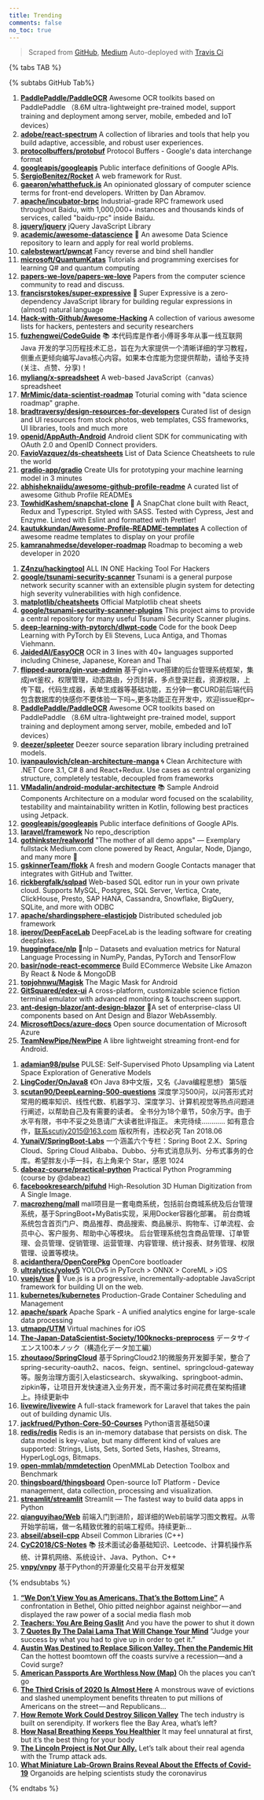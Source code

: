 ```yaml
---
title: Trending
comments: false
no_toc: true
---
```


> Scraped from [GitHub](https://github.com/trending), [Medium](https://medium.com/topic/popular)
Auto-deployed with [Travis Ci](https://travis-ci.org/)

{% tabs TAB %}
<!-- tab GitHub -->
{% subtabs GitHub Tab%}
<!-- tab Daily -->
1. [**PaddlePaddle/PaddleOCR**](https://github.com/PaddlePaddle/PaddleOCR)
Awesome OCR toolkits based on PaddlePaddle （8.6M ultra-lightweight pre-trained model, support training and deployment among server, mobile, embeded and IoT devices）
2. [**adobe/react-spectrum**](https://github.com/adobe/react-spectrum)
A collection of libraries and tools that help you build adaptive, accessible, and robust user experiences.
3. [**protocolbuffers/protobuf**](https://github.com/protocolbuffers/protobuf)
Protocol Buffers - Google's data interchange format
4. [**googleapis/googleapis**](https://github.com/googleapis/googleapis)
Public interface definitions of Google APIs.
5. [**SergioBenitez/Rocket**](https://github.com/SergioBenitez/Rocket)
A web framework for Rust.
6. [**gaearon/whatthefuck.is**](https://github.com/gaearon/whatthefuck.is)
An opinionated glossary of computer science terms for front-end developers. Written by Dan Abramov.
7. [**apache/incubator-brpc**](https://github.com/apache/incubator-brpc)
Industrial-grade RPC framework used throughout Baidu, with 1,000,000+ instances and thousands kinds of services, called "baidu-rpc" inside Baidu.
8. [**jquery/jquery**](https://github.com/jquery/jquery)
jQuery JavaScript Library
9. [**academic/awesome-datascience**](https://github.com/academic/awesome-datascience)
📝 An awesome Data Science repository to learn and apply for real world problems.
10. [**calebstewart/pwncat**](https://github.com/calebstewart/pwncat)
Fancy reverse and bind shell handler
11. [**microsoft/QuantumKatas**](https://github.com/microsoft/QuantumKatas)
Tutorials and programming exercises for learning Q# and quantum computing
12. [**papers-we-love/papers-we-love**](https://github.com/papers-we-love/papers-we-love)
Papers from the computer science community to read and discuss.
13. [**francisrstokes/super-expressive**](https://github.com/francisrstokes/super-expressive)
🦜 Super Expressive is a zero-dependency JavaScript library for building regular expressions in (almost) natural language
14. [**Hack-with-Github/Awesome-Hacking**](https://github.com/Hack-with-Github/Awesome-Hacking)
A collection of various awesome lists for hackers, pentesters and security researchers
15. [**fuzhengwei/CodeGuide**](https://github.com/fuzhengwei/CodeGuide)
📚 本代码库是作者小傅哥多年从事一线互联网 Java 开发的学习历程技术汇总，旨在为大家提供一个清晰详细的学习教程，侧重点更倾向编写Java核心内容。如果本仓库能为您提供帮助，请给予支持(关注、点赞、分享)！
16. [**myliang/x-spreadsheet**](https://github.com/myliang/x-spreadsheet)
A web-based JavaScript（canvas） spreadsheet
17. [**MrMimic/data-scientist-roadmap**](https://github.com/MrMimic/data-scientist-roadmap)
Toturial coming with "data science roadmap" graphe.
18. [**bradtraversy/design-resources-for-developers**](https://github.com/bradtraversy/design-resources-for-developers)
Curated list of design and UI resources from stock photos, web templates, CSS frameworks, UI libraries, tools and much more
19. [**openid/AppAuth-Android**](https://github.com/openid/AppAuth-Android)
Android client SDK for communicating with OAuth 2.0 and OpenID Connect providers.
20. [**FavioVazquez/ds-cheatsheets**](https://github.com/FavioVazquez/ds-cheatsheets)
List of Data Science Cheatsheets to rule the world
21. [**gradio-app/gradio**](https://github.com/gradio-app/gradio)
Create UIs for prototyping your machine learning model in 3 minutes
22. [**abhisheknaiidu/awesome-github-profile-readme**](https://github.com/abhisheknaiidu/awesome-github-profile-readme)
A curated list of awesome Github Profile READMEs
23. [**TowhidKashem/snapchat-clone**](https://github.com/TowhidKashem/snapchat-clone)
👻 A SnapChat clone built with React, Redux and Typescript. Styled with SASS. Tested with Cypress, Jest and Enzyme. Linted with Eslint and formatted with Prettier!
24. [**kautukkundan/Awesome-Profile-README-templates**](https://github.com/kautukkundan/Awesome-Profile-README-templates)
A collection of awesome readme templates to display on your profile
25. [**kamranahmedse/developer-roadmap**](https://github.com/kamranahmedse/developer-roadmap)
Roadmap to becoming a web developer in 2020
<!-- endtab -->
<!-- tab Weekly -->
1. [**Z4nzu/hackingtool**](https://github.com/Z4nzu/hackingtool)
ALL IN ONE Hacking Tool For Hackers
2. [**google/tsunami-security-scanner**](https://github.com/google/tsunami-security-scanner)
Tsunami is a general purpose network security scanner with an extensible plugin system for detecting high severity vulnerabilities with high confidence.
3. [**matplotlib/cheatsheets**](https://github.com/matplotlib/cheatsheets)
Official Matplotlib cheat sheets
4. [**google/tsunami-security-scanner-plugins**](https://github.com/google/tsunami-security-scanner-plugins)
This project aims to provide a central repository for many useful Tsunami Security Scanner plugins.
5. [**deep-learning-with-pytorch/dlwpt-code**](https://github.com/deep-learning-with-pytorch/dlwpt-code)
Code for the book Deep Learning with PyTorch by Eli Stevens, Luca Antiga, and Thomas Viehmann.
6. [**JaidedAI/EasyOCR**](https://github.com/JaidedAI/EasyOCR)
OCR in 3 lines with 40+ languages supported including Chinese, Japanese, Korean and Thai
7. [**flipped-aurora/gin-vue-admin**](https://github.com/flipped-aurora/gin-vue-admin)
基于gin+vue搭建的后台管理系统框架，集成jwt鉴权，权限管理，动态路由，分页封装，多点登录拦截，资源权限，上传下载，代码生成器，表单生成器等基础功能，五分钟一套CURD前后端代码包含数据库的快感你不要体验一下吗~,更多功能正在开发中，欢迎issue和pr~
8. [**PaddlePaddle/PaddleOCR**](https://github.com/PaddlePaddle/PaddleOCR)
Awesome OCR toolkits based on PaddlePaddle （8.6M ultra-lightweight pre-trained model, support training and deployment among server, mobile, embeded and IoT devices）
9. [**deezer/spleeter**](https://github.com/deezer/spleeter)
Deezer source separation library including pretrained models.
10. [**ivanpaulovich/clean-architecture-manga**](https://github.com/ivanpaulovich/clean-architecture-manga)
🌀 Clean Architecture with .NET Core 3.1, C# 8 and React+Redux. Use cases as central organizing structure, completely testable, decoupled from frameworks
11. [**VMadalin/android-modular-architecture**](https://github.com/VMadalin/android-modular-architecture)
📚 Sample Android Components Architecture on a modular word focused on the scalability, testability and maintainability written in Kotlin, following best practices using Jetpack.
12. [**googleapis/googleapis**](https://github.com/googleapis/googleapis)
Public interface definitions of Google APIs.
13. [**laravel/framework**](https://github.com/laravel/framework)
No repo_description
14. [**gothinkster/realworld**](https://github.com/gothinkster/realworld)
"The mother of all demo apps" — Exemplary fullstack Medium.com clone powered by React, Angular, Node, Django, and many more 🏅
15. [**gskinnerTeam/flokk**](https://github.com/gskinnerTeam/flokk)
A fresh and modern Google Contacts manager that integrates with GitHub and Twitter.
16. [**rickbergfalk/sqlpad**](https://github.com/rickbergfalk/sqlpad)
Web-based SQL editor run in your own private cloud. Supports MySQL, Postgres, SQL Server, Vertica, Crate, ClickHouse, Presto, SAP HANA, Cassandra, Snowflake, BigQuery, SQLite, and more with ODBC
17. [**apache/shardingsphere-elasticjob**](https://github.com/apache/shardingsphere-elasticjob)
Distributed scheduled job framework
18. [**iperov/DeepFaceLab**](https://github.com/iperov/DeepFaceLab)
DeepFaceLab is the leading software for creating deepfakes.
19. [**huggingface/nlp**](https://github.com/huggingface/nlp)
🤗nlp – Datasets and evaluation metrics for Natural Language Processing in NumPy, Pandas, PyTorch and TensorFlow
20. [**basir/node-react-ecommerce**](https://github.com/basir/node-react-ecommerce)
Build ECommerce Website Like Amazon By React & Node & MongoDB
21. [**topjohnwu/Magisk**](https://github.com/topjohnwu/Magisk)
The Magic Mask for Android
22. [**GitSquared/edex-ui**](https://github.com/GitSquared/edex-ui)
A cross-platform, customizable science fiction terminal emulator with advanced monitoring & touchscreen support.
23. [**ant-design-blazor/ant-design-blazor**](https://github.com/ant-design-blazor/ant-design-blazor)
🌈A set of enterprise-class UI components based on Ant Design and Blazor WebAssembly.
24. [**MicrosoftDocs/azure-docs**](https://github.com/MicrosoftDocs/azure-docs)
Open source documentation of Microsoft Azure
25. [**TeamNewPipe/NewPipe**](https://github.com/TeamNewPipe/NewPipe)
A libre lightweight streaming front-end for Android.
<!-- endtab -->
<!-- tab Monthly -->
1. [**adamian98/pulse**](https://github.com/adamian98/pulse)
PULSE: Self-Supervised Photo Upsampling via Latent Space Exploration of Generative Models
2. [**LingCoder/OnJava8**](https://github.com/LingCoder/OnJava8)
《On Java 8》中文版，又名《Java编程思想》 第5版
3. [**scutan90/DeepLearning-500-questions**](https://github.com/scutan90/DeepLearning-500-questions)
深度学习500问，以问答形式对常用的概率知识、线性代数、机器学习、深度学习、计算机视觉等热点问题进行阐述，以帮助自己及有需要的读者。 全书分为18个章节，50余万字。由于水平有限，书中不妥之处恳请广大读者批评指正。 未完待续............ 如有意合作，联系scutjy2015@163.com 版权所有，违权必究 Tan 2018.06
4. [**YunaiV/SpringBoot-Labs**](https://github.com/YunaiV/SpringBoot-Labs)
一个涵盖六个专栏：Spring Boot 2.X、Spring Cloud、Spring Cloud Alibaba、Dubbo、分布式消息队列、分布式事务的仓库。希望胖友小手一抖，右上角来个 Star，感恩 1024
5. [**dabeaz-course/practical-python**](https://github.com/dabeaz-course/practical-python)
Practical Python Programming (course by @dabeaz)
6. [**facebookresearch/pifuhd**](https://github.com/facebookresearch/pifuhd)
High-Resolution 3D Human Digitization from A Single Image.
7. [**macrozheng/mall**](https://github.com/macrozheng/mall)
mall项目是一套电商系统，包括前台商城系统及后台管理系统，基于SpringBoot+MyBatis实现，采用Docker容器化部署。 前台商城系统包含首页门户、商品推荐、商品搜索、商品展示、购物车、订单流程、会员中心、客户服务、帮助中心等模块。 后台管理系统包含商品管理、订单管理、会员管理、促销管理、运营管理、内容管理、统计报表、财务管理、权限管理、设置等模块。
8. [**acidanthera/OpenCorePkg**](https://github.com/acidanthera/OpenCorePkg)
OpenCore bootloader
9. [**ultralytics/yolov5**](https://github.com/ultralytics/yolov5)
YOLOv5 in PyTorch > ONNX > CoreML > iOS
10. [**vuejs/vue**](https://github.com/vuejs/vue)
🖖 Vue.js is a progressive, incrementally-adoptable JavaScript framework for building UI on the web.
11. [**kubernetes/kubernetes**](https://github.com/kubernetes/kubernetes)
Production-Grade Container Scheduling and Management
12. [**apache/spark**](https://github.com/apache/spark)
Apache Spark - A unified analytics engine for large-scale data processing
13. [**utmapp/UTM**](https://github.com/utmapp/UTM)
Virtual machines for iOS
14. [**The-Japan-DataScientist-Society/100knocks-preprocess**](https://github.com/The-Japan-DataScientist-Society/100knocks-preprocess)
データサイエンス100本ノック（構造化データ加工編）
15. [**zhoutaoo/SpringCloud**](https://github.com/zhoutaoo/SpringCloud)
基于SpringCloud2.1的微服务开发脚手架，整合了spring-security-oauth2、nacos、feign、sentinel、springcloud-gateway等。服务治理方面引入elasticsearch、skywalking、springboot-admin、zipkin等，让项目开发快速进入业务开发，而不需过多时间花费在架构搭建上。持续更新中
16. [**livewire/livewire**](https://github.com/livewire/livewire)
A full-stack framework for Laravel that takes the pain out of building dynamic UIs.
17. [**jackfrued/Python-Core-50-Courses**](https://github.com/jackfrued/Python-Core-50-Courses)
Python语言基础50课
18. [**redis/redis**](https://github.com/redis/redis)
Redis is an in-memory database that persists on disk. The data model is key-value, but many different kind of values are supported: Strings, Lists, Sets, Sorted Sets, Hashes, Streams, HyperLogLogs, Bitmaps.
19. [**open-mmlab/mmdetection**](https://github.com/open-mmlab/mmdetection)
OpenMMLab Detection Toolbox and Benchmark
20. [**thingsboard/thingsboard**](https://github.com/thingsboard/thingsboard)
Open-source IoT Platform - Device management, data collection, processing and visualization.
21. [**streamlit/streamlit**](https://github.com/streamlit/streamlit)
Streamlit — The fastest way to build data apps in Python
22. [**qianguyihao/Web**](https://github.com/qianguyihao/Web)
前端入门到进阶，超详细的Web前端学习图文教程。从零开始学前端，做一名精致优雅的前端工程师。持续更新...
23. [**abseil/abseil-cpp**](https://github.com/abseil/abseil-cpp)
Abseil Common Libraries (C++)
24. [**CyC2018/CS-Notes**](https://github.com/CyC2018/CS-Notes)
📚 技术面试必备基础知识、Leetcode、计算机操作系统、计算机网络、系统设计、Java、Python、C++
25. [**vnpy/vnpy**](https://github.com/vnpy/vnpy)
基于Python的开源量化交易平台开发框架
<!-- endtab -->
{% endsubtabs %}
<!-- endtab -->
<!-- tab Medium -->
1. [**“We Don’t View You as Americans. That’s the Bottom Line”**](https://gen.medium.com/we-dont-view-you-as-americans-that-s-the-bottom-line-c084c7fe8edd?source=topic_page---------------------------20)
A confrontation in Bethel, Ohio pitted neighbor against neighbor — and displayed the raw power of a social media flash mob
2. [**Teachers: You Are Being Gaslit**](https://medium.com/digital-diplomacy/teachers-you-are-being-gaslit-a2bb2e0fbdca?source=topic_page---------0------------------1)
And you have the power to shut it down
3. [**7 Quotes By The Dalai Lama That Will Change Your Mind**](https://medium.com/mind-cafe/7-quotes-by-the-dalai-lama-that-will-change-how-you-see-the-world-and-yourself-7ed31cee855f?source=topic_page---------1------------------1)
“Judge your success by what you had to give up in order to get it.”
4. [**Austin Was Destined to Replace Silicon Valley. Then the Pandemic Hit**](https://marker.medium.com/austin-was-destined-to-replace-silicon-valley-then-the-pandemic-hit-6d5f5a332e04?source=topic_page---------2------------------1)
Can the hottest boomtown off the coasts survive a recession—and a Covid surge?
5. [**American Passports Are Worthless Now (Map)**](https://medium.com/@indica/the-plague-states-of-america-53b20678a80e?source=topic_page---------4------------------1)
Oh the places you can’t go
6. [**The Third Crisis of 2020 Is Almost Here**](https://level.medium.com/the-third-crisis-of-2020-is-almost-here-d9cff8720fc5?source=topic_page---------5------------------1)
A monstrous wave of evictions and slashed unemployment benefits threaten to put millions of Americans on the street — and Republicans…
7. [**How Remote Work Could Destroy Silicon Valley**](https://marker.medium.com/what-silicon-valley-loses-if-everyone-goes-remote-761b398dc9fb?source=topic_page---------6------------------1)
The tech industry is built on serendipity. If workers flee the Bay Area, what’s left?
8. [**How Nasal Breathing Keeps You Healthier**](https://elemental.medium.com/how-nasal-breathing-keeps-you-healthier-3695bb5c6cd1?source=topic_page---------7------------------1)
It may feel unnatural at first, but it’s the best thing for your body
9. [**The Lincoln Project is Not Our Ally.**](https://medium.com/discourse/the-lincoln-project-is-not-our-ally-bd3c845b1f4b?source=topic_page---------8------------------1)
Let’s talk about their real agenda with the Trump attack ads.
10. [**What Miniature Lab-Grown Brains Reveal About the Effects of Covid-19**](https://onezero.medium.com/what-miniature-lab-grown-brains-reveal-about-the-effects-of-covid-19-e73b7c1b84e9?source=topic_page---------9------------------1)
Organoids are helping scientists study the coronavirus
<!-- endtab -->
{% endtabs %}
